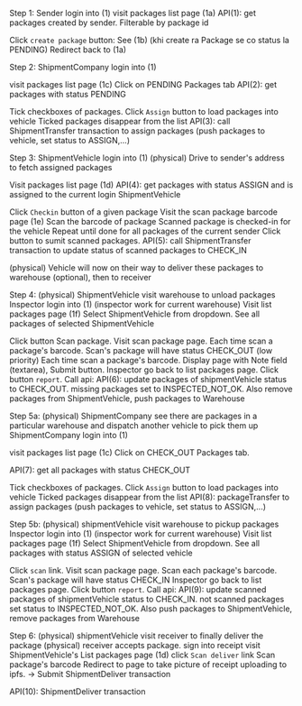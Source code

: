 Step 1:
Sender login into (1)
visit packages list page (1a)
API(1): get packages created by sender. Filterable by package id

Click `create package` button:
See (1b)
(khi create ra Package se co status la PENDING)
Redirect back to (1a)

Step 2:
ShipmentCompany login into (1)

visit packages list page (1c)
Click on PENDING Packages tab
API(2): get packages with status PENDING

Tick checkboxes of packages.
Click `Assign` button to load packages into vehicle
Ticked packages disappear from the list
API(3): call ShipmentTransfer transaction to assign packages (push packages to vehicle, set status to ASSIGN,...)

Step 3:
ShipmentVehicle login into (1)
(physical) Drive to sender's address to fetch assigned packages

Visit packages list page (1d)
API(4): get packages with status ASSIGN and is assigned to the current login ShipmentVehicle

Click `Checkin` button of a given package
Visit the scan package barcode page (1e)
Scan the barcode of package
Scanned package is checked-in for the vehicle
Repeat until done for all packages of the current sender
Click button to sumit scanned packages.
API(5): call ShipmentTransfer transaction to update status of scanned packages to CHECK_IN

(physical) Vehicle will now on their way to deliver these packages to warehouse (optional), then to receiver

Step 4:
(physical) ShipmentVehicle visit warehouse to unload packages
Inspector login into (1) (inspector work for current warehouse)
Visit list packages page (1f)
Select ShipmentVehicle from dropdown. See all packages of selected ShipmentVehicle

Click button Scan package. Visit scan package page.
Each time scan a package's barcode. Scan's package will have status CHECK_OUT
(low priority) Each time scan a package's barcode. Display page with Note field (textarea), Submit button.
Inspector go back to list packages page.
Click button `report`. Call api:
API(6): update packages of shipmentVehicle status to CHECK_OUT. missing packages set to INSPECTED_NOT_OK. Also remove packages from ShipmentVehicle, push packages to Warehouse

<!-- For each package:
- case INSPECTED_NOT_OK: flow stop there. Package details show that this package failed to deliver
- case INSPECTED_OK: continue the flow -->
<!--
- checkbox for each package row. button Report
- button Scan for each package row. scan page. ok/not_ok page
- button ok/not_ok for each package row. scan page
- scan page. ok/not_ok page
- scan page. default to ok. Button at packages list page, when clicked, all CHECK_IN packages set to NOT_OK.
- scan page. default to ok. note page, Done button. Button at packages list page, when clicked, all CHECK_IN packages set to NOT_OK.
-->

<!-- Step 4b:
ShipmentVehicle login into (1)
(physical) Inspector finished checking packages. Starting to check out packages

Visit list packages (1d)
Click on INSPECTED_OK tab -->

Step 5a:
(physical) ShipmentCompany see there are packages in a particular warehouse and dispatch another vehicle to pick them up
ShipmentCompany login into (1)

visit packages list page (1c)
Click on CHECK_OUT Packages tab.
<!-- Select warehouse from warehouse dropdown
API(7): get all packages in selected warehouse -->
API(7): get all packages with status CHECK_OUT

Tick checkboxes of packages.
Click `Assign` button to load packages into vehicle
Ticked packages disappear from the list
API(8): packageTransfer to assign packages (push packages to vehicle, set status to ASSIGN,...)

Step 5b:
(physical) shipmentVehicle visit warehouse to pickup packages
Inspector login into (1) (inspector work for current warehouse)
Visit list packages page (1f)
Select ShipmentVehicle from dropdown. See all packages with status ASSIGN of selected vehicle

Click `scan` link. Visit scan package page.
Scan each package's barcode. Scan's package will have status CHECK_IN
Inspector go back to list packages page.
Click button `report`. Call api:
API(9): update scanned packages of shipmentVehicle status to CHECK_IN. not scanned packages set status to INSPECTED_NOT_OK. Also push packages to ShipmentVehicle, remove packages from Warehouse

Step 6:
(physical) shipmentVehicle visit receiver to finally deliver the package
(physical) receiver accepts package. sign into receipt
visit ShipmentVehicle's List packages page (1d)
click `Scan deliver` link
Scan package's barcode
Redirect to page to take picture of receipt uploading to ipfs.
-> Submit ShipmentDeliver transaction

API(10): ShipmentDeliver transaction

<!-- - digital signature: receiver sign into shipper's app
- take picture receipt's signature: upload to ipfs -->